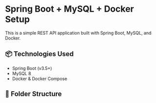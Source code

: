 # Spring Boot + MySQL + Docker Setup

This is a simple REST API application built with Spring Boot, MySQL, and Docker.

## 📦 Technologies Used

- Spring Boot (v3.5+)
- MySQL 8
- Docker & Docker Compose

## 📁 Folder Structure

